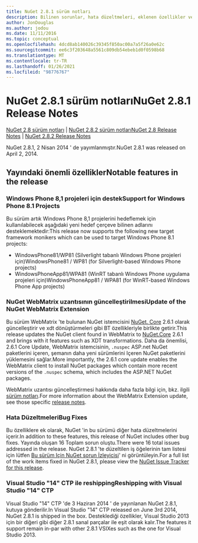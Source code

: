 ```yaml
---
title: NuGet 2.8.1 sürüm notları
description: Bilinen sorunlar, hata düzeltmeleri, eklenen özellikler ve CCR 'ler dahil olmak üzere NuGet 2.8.1 için sürüm notları.
author: JonDouglas
ms.author: jodou
ms.date: 11/11/2016
ms.topic: conceptual
ms.openlocfilehash: 4dcd8ab140026c39345f850ac00a7a5f26a0e62c
ms.sourcegitcommit: ee6c3f203648a5561c809db54ebeb1d0f0598b68
ms.translationtype: MT
ms.contentlocale: tr-TR
ms.lasthandoff: 01/26/2021
ms.locfileid: "98776767"
---
```

# <a name="nuget-281-release-notes"></a><span data-ttu-id="30dcc-103">NuGet 2.8.1 sürüm notları</span><span class="sxs-lookup"><span data-stu-id="30dcc-103">NuGet 2.8.1 Release Notes</span></span>

<span data-ttu-id="30dcc-104">[NuGet 2,8 sürüm notları](../release-notes/nuget-2.8.md)  |  [NuGet 2.8.2 sürüm notları](../release-notes/nuget-2.8.2.md)</span><span class="sxs-lookup"><span data-stu-id="30dcc-104">[NuGet 2.8 Release Notes](../release-notes/nuget-2.8.md) | [NuGet 2.8.2 Release Notes](../release-notes/nuget-2.8.2.md)</span></span>

<span data-ttu-id="30dcc-105">NuGet 2.8.1, 2 Nisan 2014 ' de yayımlanmıştır.</span><span class="sxs-lookup"><span data-stu-id="30dcc-105">NuGet 2.8.1 was released on April 2, 2014.</span></span>

## <a name="notable-features-in-the-release"></a><span data-ttu-id="30dcc-106">Yayındaki önemli özellikler</span><span class="sxs-lookup"><span data-stu-id="30dcc-106">Notable features in the release</span></span>

### <a name="support-for-windows-phone-81-projects"></a><span data-ttu-id="30dcc-107">Windows Phone 8,1 projeleri için destek</span><span class="sxs-lookup"><span data-stu-id="30dcc-107">Support for Windows Phone 8.1 Projects</span></span>
<span data-ttu-id="30dcc-108">Bu sürüm artık Windows Phone 8,1 projelerini hedeflemek için kullanılabilecek aşağıdaki yeni hedef çerçeve bilinen adlarını desteklemektedir:</span><span class="sxs-lookup"><span data-stu-id="30dcc-108">This release now supports the following new target framework monikers which can be used to target Windows Phone 8.1 projects:</span></span>

* <span data-ttu-id="30dcc-109">WindowsPhone81/WP81 (Silverlight tabanlı Windows Phone projeleri için)</span><span class="sxs-lookup"><span data-stu-id="30dcc-109">WindowsPhone81 / WP81 (for Silverlight-based Windows Phone projects)</span></span>
* <span data-ttu-id="30dcc-110">WindowsPhoneApp81/WPA81 (WinRT tabanlı Windows Phone uygulama projeleri için)</span><span class="sxs-lookup"><span data-stu-id="30dcc-110">WindowsPhoneApp81 / WPA81 (for WinRT-based Windows Phone App projects)</span></span>

### <a name="update-of-the-nuget-webmatrix-extension"></a><span data-ttu-id="30dcc-111">NuGet WebMatrix uzantısının güncelleştirilmesi</span><span class="sxs-lookup"><span data-stu-id="30dcc-111">Update of the NuGet WebMatrix Extension</span></span>
<span data-ttu-id="30dcc-112">Bu sürüm WebMatrix 'te bulunan NuGet istemcisini [NuGet. Core](https://www.nuget.org/packages/Nuget.Core/2.6.1) 2.6.1 olarak güncelleştirir ve xdt dönüştürmeleri gibi BT özellikleriyle birlikte getirir.</span><span class="sxs-lookup"><span data-stu-id="30dcc-112">This release updates the NuGet client found in WebMatrix to [NuGet.Core](https://www.nuget.org/packages/Nuget.Core/2.6.1) 2.6.1 and brings with it features such as XDT transformations.</span></span> <span data-ttu-id="30dcc-113">Daha da önemlisi, 2.6.1 Core Update, WebMatrix istemcisinin, `.nuspec` ASP.net NuGet paketlerini içeren, şemanın daha yeni sürümlerini Içeren NuGet paketlerini yüklemesini sağlar.</span><span class="sxs-lookup"><span data-stu-id="30dcc-113">More importantly, the 2.6.1 core update enables the WebMatrix client to install NuGet packages which contain more recent versions of the `.nuspec` schema, which includes the ASP.NET NuGet packages.</span></span>

<span data-ttu-id="30dcc-114">WebMatrix uzantısı güncelleştirmesi hakkında daha fazla bilgi için, bkz. ilgili [sürüm notları](../release-notes/nuget-2.6.1-for-WebMatrix.md).</span><span class="sxs-lookup"><span data-stu-id="30dcc-114">For more information about the WebMatrix Extension update, see those specific [release notes](../release-notes/nuget-2.6.1-for-WebMatrix.md).</span></span>

### <a name="bug-fixes"></a><span data-ttu-id="30dcc-115">Hata Düzeltmeleri</span><span class="sxs-lookup"><span data-stu-id="30dcc-115">Bug Fixes</span></span>
<span data-ttu-id="30dcc-116">Bu özelliklere ek olarak, NuGet 'in bu sürümü diğer hata düzeltmelerini içerir.</span><span class="sxs-lookup"><span data-stu-id="30dcc-116">In addition to these features, this release of NuGet includes other bug fixes.</span></span> <span data-ttu-id="30dcc-117">Yayında oluşan 16 Toplam sorun oluştu.</span><span class="sxs-lookup"><span data-stu-id="30dcc-117">There were 16 total issues addressed in the release.</span></span> <span data-ttu-id="30dcc-118">NuGet 2.8.1 'te düzeltilen iş öğelerinin tam listesi için lütfen [Bu sürüm Için NuGet sorun İzleyicisi](https://nuget.codeplex.com/workitem/list/advanced?keyword=&status=All&type=All&priority=All&release=NuGet%202.8.1&assignedTo=All&component=All&sortField=LastUpdatedDate&sortDirection=Descending&page=0&reasonClosed=All)' ni görüntüleyin.</span><span class="sxs-lookup"><span data-stu-id="30dcc-118">For a full list of the work items fixed in NuGet 2.8.1, please view the [NuGet Issue Tracker for this release](https://nuget.codeplex.com/workitem/list/advanced?keyword=&status=All&type=All&priority=All&release=NuGet%202.8.1&assignedTo=All&component=All&sortField=LastUpdatedDate&sortDirection=Descending&page=0&reasonClosed=All).</span></span>

### <a name="reshipping-with-visual-studio-14-ctp"></a><span data-ttu-id="30dcc-119">Visual Studio "14" CTP ile reshipping</span><span class="sxs-lookup"><span data-stu-id="30dcc-119">Reshipping with Visual Studio "14" CTP</span></span>
<span data-ttu-id="30dcc-120">Visual Studio "14" CTP 'de 3 Haziran 2014 ' de yayınlanan NuGet 2.8.1, kutuya gönderilir.</span><span class="sxs-lookup"><span data-stu-id="30dcc-120">In Visual Studio "14" CTP released on June 3rd 2014, NuGet 2.8.1 is shipped in the box.</span></span> <span data-ttu-id="30dcc-121">Desteklediği özellikler, Visual Studio 2013 için bir diğeri gibi diğer 2.8.1 sanal parçalar ile eşit olarak kalır.</span><span class="sxs-lookup"><span data-stu-id="30dcc-121">The features it support remain in-par with other 2.8.1 VSIXes such as the one for Visual Studio 2013.</span></span>
